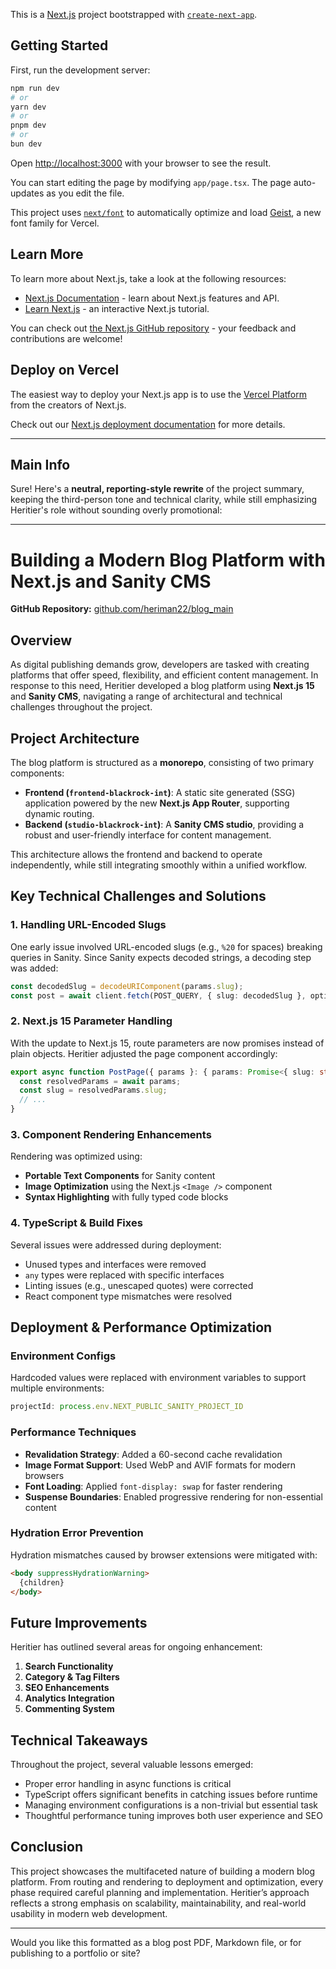 This is a [Next.js](https://nextjs.org) project bootstrapped with [`create-next-app`](https://nextjs.org/docs/app/api-reference/cli/create-next-app).

## Getting Started

First, run the development server:

```bash
npm run dev
# or
yarn dev
# or
pnpm dev
# or
bun dev
```

Open [http://localhost:3000](http://localhost:3000) with your browser to see the result.

You can start editing the page by modifying `app/page.tsx`. The page auto-updates as you edit the file.

This project uses [`next/font`](https://nextjs.org/docs/app/building-your-application/optimizing/fonts) to automatically optimize and load [Geist](https://vercel.com/font), a new font family for Vercel.

## Learn More

To learn more about Next.js, take a look at the following resources:

- [Next.js Documentation](https://nextjs.org/docs) - learn about Next.js features and API.
- [Learn Next.js](https://nextjs.org/learn) - an interactive Next.js tutorial.

You can check out [the Next.js GitHub repository](https://github.com/vercel/next.js) - your feedback and contributions are welcome!

## Deploy on Vercel

The easiest way to deploy your Next.js app is to use the [Vercel Platform](https://vercel.com/new?utm_medium=default-template&filter=next.js&utm_source=create-next-app&utm_campaign=create-next-app-readme) from the creators of Next.js.

Check out our [Next.js deployment documentation](https://nextjs.org/docs/app/building-your-application/deploying) for more details.

--------------------

## Main Info

Sure! Here's a **neutral, reporting-style rewrite** of the project summary, keeping the third-person tone and technical clarity, while still emphasizing Heritier's role without sounding overly promotional:

---

# Building a Modern Blog Platform with Next.js and Sanity CMS  
**GitHub Repository:** [github.com/heriman22/blog_main](https://github.com/heriman22/blog_main)

## Overview

As digital publishing demands grow, developers are tasked with creating platforms that offer speed, flexibility, and efficient content management. In response to this need, Heritier developed a blog platform using **Next.js 15** and **Sanity CMS**, navigating a range of architectural and technical challenges throughout the project.

## Project Architecture

The blog platform is structured as a **monorepo**, consisting of two primary components:

- **Frontend (`frontend-blackrock-int`)**: A static site generated (SSG) application powered by the new **Next.js App Router**, supporting dynamic routing.
- **Backend (`studio-blackrock-int`)**: A **Sanity CMS studio**, providing a robust and user-friendly interface for content management.

This architecture allows the frontend and backend to operate independently, while still integrating smoothly within a unified workflow.

## Key Technical Challenges and Solutions

### 1. **Handling URL-Encoded Slugs**

One early issue involved URL-encoded slugs (e.g., `%20` for spaces) breaking queries in Sanity. Since Sanity expects decoded strings, a decoding step was added:

```ts
const decodedSlug = decodeURIComponent(params.slug);
const post = await client.fetch(POST_QUERY, { slug: decodedSlug }, options);
```

### 2. **Next.js 15 Parameter Handling**

With the update to Next.js 15, route parameters are now promises instead of plain objects. Heritier adjusted the page component accordingly:

```ts
export async function PostPage({ params }: { params: Promise<{ slug: string }> }) {
  const resolvedParams = await params;
  const slug = resolvedParams.slug;
  // ...
}
```

### 3. **Component Rendering Enhancements**

Rendering was optimized using:

- **Portable Text Components** for Sanity content
- **Image Optimization** using the Next.js `<Image />` component
- **Syntax Highlighting** with fully typed code blocks

### 4. **TypeScript & Build Fixes**

Several issues were addressed during deployment:

- Unused types and interfaces were removed
- `any` types were replaced with specific interfaces
- Linting issues (e.g., unescaped quotes) were corrected
- React component type mismatches were resolved

## Deployment & Performance Optimization

### Environment Configs

Hardcoded values were replaced with environment variables to support multiple environments:

```ts
projectId: process.env.NEXT_PUBLIC_SANITY_PROJECT_ID
```

### Performance Techniques

- **Revalidation Strategy**: Added a 60-second cache revalidation
- **Image Format Support**: Used WebP and AVIF formats for modern browsers
- **Font Loading**: Applied `font-display: swap` for faster rendering
- **Suspense Boundaries**: Enabled progressive rendering for non-essential content

### Hydration Error Prevention

Hydration mismatches caused by browser extensions were mitigated with:

```html
<body suppressHydrationWarning>
  {children}
</body>
```

## Future Improvements

Heritier has outlined several areas for ongoing enhancement:

1. **Search Functionality**  
2. **Category & Tag Filters**  
3. **SEO Enhancements**  
4. **Analytics Integration**  
5. **Commenting System**

## Technical Takeaways

Throughout the project, several valuable lessons emerged:

- Proper error handling in async functions is critical
- TypeScript offers significant benefits in catching issues before runtime
- Managing environment configurations is a non-trivial but essential task
- Thoughtful performance tuning improves both user experience and SEO

## Conclusion

This project showcases the multifaceted nature of building a modern blog platform. From routing and rendering to deployment and optimization, every phase required careful planning and implementation. Heritier’s approach reflects a strong emphasis on scalability, maintainability, and real-world usability in modern web development.

---

Would you like this formatted as a blog post PDF, Markdown file, or for publishing to a portfolio or site?